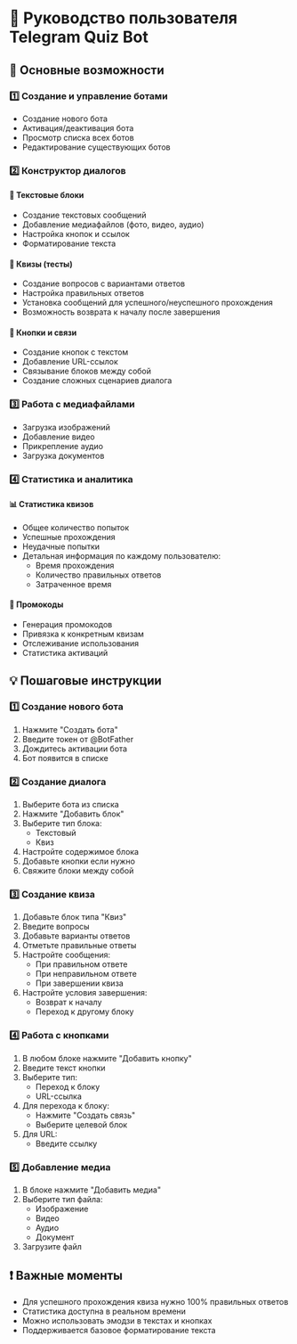 # 📱 Руководство пользователя Telegram Quiz Bot

## 🎯 Основные возможности

### 1️⃣ Создание и управление ботами
- Создание нового бота
- Активация/деактивация бота
- Просмотр списка всех ботов
- Редактирование существующих ботов

### 2️⃣ Конструктор диалогов

#### 📝 Текстовые блоки
- Создание текстовых сообщений
- Добавление медиафайлов (фото, видео, аудио)
- Настройка кнопок и ссылок
- Форматирование текста

#### 🎲 Квизы (тесты)
- Создание вопросов с вариантами ответов
- Настройка правильных ответов
- Установка сообщений для успешного/неуспешного прохождения
- Возможность возврата к началу после завершения

#### 🔗 Кнопки и связи
- Создание кнопок с текстом
- Добавление URL-ссылок
- Связывание блоков между собой
- Создание сложных сценариев диалога

### 3️⃣ Работа с медиафайлами
- Загрузка изображений
- Добавление видео
- Прикрепление аудио
- Загрузка документов

### 4️⃣ Статистика и аналитика

#### 📊 Статистика квизов
- Общее количество попыток
- Успешные прохождения
- Неудачные попытки
- Детальная информация по каждому пользователю:
  - Время прохождения
  - Количество правильных ответов
  - Затраченное время

#### 🎯 Промокоды
- Генерация промокодов
- Привязка к конкретным квизам
- Отслеживание использования
- Статистика активаций

## 💡 Пошаговые инструкции

### 1️⃣ Создание нового бота
1. Нажмите "Создать бота"
2. Введите токен от @BotFather
3. Дождитесь активации бота
4. Бот появится в списке

### 2️⃣ Создание диалога
1. Выберите бота из списка
2. Нажмите "Добавить блок"
3. Выберите тип блока:
   - Текстовый
   - Квиз
4. Настройте содержимое блока
5. Добавьте кнопки если нужно
6. Свяжите блоки между собой

### 3️⃣ Создание квиза
1. Добавьте блок типа "Квиз"
2. Введите вопросы
3. Добавьте варианты ответов
4. Отметьте правильные ответы
5. Настройте сообщения:
   - При правильном ответе
   - При неправильном ответе
   - При завершении квиза
6. Настройте условия завершения:
   - Возврат к началу
   - Переход к другому блоку

### 4️⃣ Работа с кнопками
1. В любом блоке нажмите "Добавить кнопку"
2. Введите текст кнопки
3. Выберите тип:
   - Переход к блоку
   - URL-ссылка
4. Для перехода к блоку:
   - Нажмите "Создать связь"
   - Выберите целевой блок
5. Для URL:
   - Введите ссылку

### 5️⃣ Добавление медиа
1. В блоке нажмите "Добавить медиа"
2. Выберите тип файла:
   - Изображение
   - Видео
   - Аудио
   - Документ
3. Загрузите файл

## ❗ Важные моменты
- Для успешного прохождения квиза нужно 100% правильных ответов
- Статистика доступна в реальном времени
- Можно использовать эмодзи в текстах и кнопках
- Поддерживается базовое форматирование текста